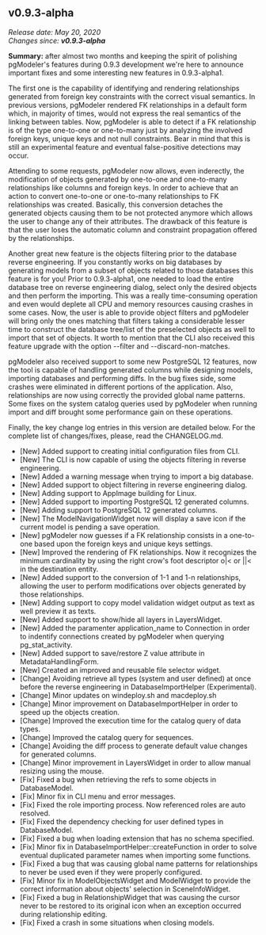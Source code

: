 v0.9.3-alpha
------

<em>Release date: May 20, 2020</em><br/>
<em>Changes since: <strong>v0.9.3-alpha</strong></em><br/>

<strong>Summary:</strong> after almost two months and keeping the spirit of polishing pgModeler's features during 0.9.3 development we're here to announce important fixes and some interesting new features in 0.9.3-alpha1. <br/>

The first one is the capability of identifying and rendering relationships generated from foreign key constraints with the correct visual semantics. In previous versions, pgModeler rendered FK relationships in a default form which, in majority of times, would not express the real semantics of the linking between tables. Now, pgModeler is able to detect if a FK relationship is of the type one-to-one or one-to-many just by analyzing the involved foreign keys, unique keys and not null constraints. Bear in mind that this is still an experimental feature and eventual false-positive detections may occur. <br/>

Attending to some requests, pgModeler now allows, even inderectly, the modification of objects generated by one-to-one and one-to-many relationships like columns and foreign keys. In order to achieve that an action to convert one-to-one or one-to-many relationships to FK relationships was created. Basically, this conversion detaches the generated objects causing them to be not protected anymore which allows the user to change any of their attributes. The drawback of this feature is that the user loses the automatic column and constraint propagation offered by the relationships. <br/>

Another great new feature is the objects filtering prior to the database reverse engineering. If you constantly works on big databases by generating models from a subset of objects related to those databases this feature is for you! Prior to 0.9.3-alpha1, one needed to load the entire database tree on reverse engineering dialog, select only the desired objects and then perform the importing. This was a really time-consuming operation and even would deplete all CPU and memory resources causing crashes in some cases. Now, the user is able to provide object filters and pgModeler will bring only the ones matching that filters taking a considerable lesser time to construct the database tree/list of the preselected objects as well to import that set of objects. It worth to mention that the CLI also received this feature upgrade with the option --filter and --discard-non-matches. <br/>

pgModeler also received support to some new PostgreSQL 12 features, now the tool is capable of handling generated columns while designing models, importing databases and performing diffs. In the bug fixes side, some crashes were eliminated in different portions of the application. Also, relationships are now using correctly the provided global name patterns. Some fixes on the system catalog queries used by pgModeler when running import and diff brought some performance gain on these operations. <br/>

Finally, the key change log entries in this version are detailed below. For the complete list of changes/fixes, please, read the CHANGELOG.md. <br/>

* [New] Added support to creating initial configuration files from CLI.
* [New] The CLI is now capable of using the objects filtering in reverse engineering.
* [New] Added a warning message when trying to import a big database.
* [New] Added support to object filtering in reverse engineering dialog.
* [New] Adding support to AppImage building for Linux.
* [New] Added support to importing PostgreSQL 12 generated columns.
* [New] Adding support to PostgreSQL 12 generated columns.
* [New] The ModelNavigationWidget now will display a save icon if the current model is pending a save operation.
* [New] pgModeler now guesses if a FK relationship consists in a one-to-one based upon the foreign keys and unique keys settings.
* [New] Improved the rendering of FK relationships. Now it recognizes the minimum cardinality by using the right crow's foot descriptor o|< or ||< in the destination entity.
* [New] Added support to the conversion of 1-1 and 1-n relationships, allowing the user to perform modifications over objects generated by those relationships.
* [New] Adding support to copy model validation widget output as text as well preview it as texts.
* [New] Added support to show/hide all layers in LayersWidget.
* [New] Added the paramenter application_name to Connection in order to indentify connections created by pgModeler when querying pg_stat_activity.
* [New] Added support to save/restore Z value attribute in MetadataHandlingForm.
* [New] Created an improved and reusable file selector widget.
* [Change] Avoiding retrieve all types (system and user defined) at once before the reverse engineering in DatabaseImportHelper (Experimental).
* [Change] Minor updates on windeploy.sh and macdeploy.sh
* [Change] Minor improvement on DatabaseImportHelper in order to speed up the objects creation.
* [Change] Improved the execution time for the catalog query of data types.
* [Change] Improved the catalog query for sequences.
* [Change] Avoiding the diff process to generate default value changes for generated columns.
* [Change] Minor improvement in LayersWidget in order to allow manual resizing using the mouse.
* [Fix] Fixed a bug when retrieving the refs to some objects in DatabaseModel.
* [Fix] Minor fix in CLI menu and error messages.
* [Fix] Fixed the role importing process. Now referenced roles are auto resolved.
* [Fix] Fixed the dependency checking for user defined types in DatabaseModel.
* [Fix] Fixed a bug when loading extension that has no schema specified.
* [Fix] Minor fix in DatabaseImportHelper::createFunction in order to solve eventual duplicated parameter names when importing some functions.
* [Fix] Fixed a bug that was causing global name patterns for relationships to never be used even if they were properly configured.
* [Fix] Minor fix in ModelObjectsWidget and ModelWidget to provide the correct information about objects' selection in SceneInfoWidget.
* [Fix] Fixed a bug in RelationshipWidget that was causing the cursor never to be restored to its original icon when an exception occurred during relationship editing.
* [Fix] Fixed a crash in some situations when closing models.
